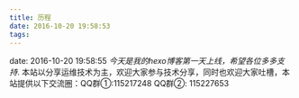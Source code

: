 ```yaml
---
title: 历程
date: 2016-10-20 19:58:53
tags:
---
```

date: 2016-10-20 19:58:55
*今天是我的hexo博客第一天上线，希望各位多多支持*.
本站以分享运维技术为主，欢迎大家参与技术分享，同时也欢迎大家吐槽，本站提供以下交流圈：QQ群①:115217248 QQ群②: 115227653
